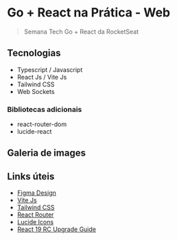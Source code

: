 # Go + React na Prática - Web

> Semana Tech Go + React da RocketSeat

## Tecnologias

- Typescript / Javascript
- React Js / Vite Js
- Tailwind CSS
- Web Sockets

### Bibliotecas adicionais

- react-router-dom
- lucide-react

## Galeria de images

## Links úteis

- [Figma Design](https://www.figma.com/community/file/1402302237126862071)
- [Vite Js](https://vitejs.dev/guide/)
- [Tailwind CSS](https://tailwindcss.com/docs/guides/vite#react)
- [React Router](https://reactrouter.com/en/main/start/overview)
- [Lucide Icons](https://lucide.dev/guide/packages/lucide-react)
- [React 19 RC Upgrade Guide](https://react.dev/blog/2024/04/25/react-19-upgrade-guide)
